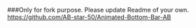###Only for fork purpose. Please update Readme of your own.
https://github.com/AB-star-50/Animated-Bottom-Bar-AB
